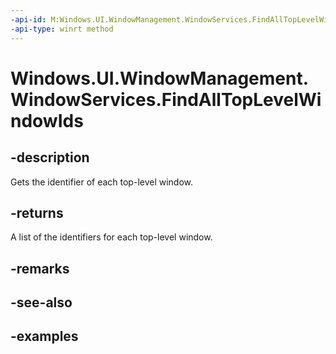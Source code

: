 ```yaml
---
-api-id: M:Windows.UI.WindowManagement.WindowServices.FindAllTopLevelWindowIds
-api-type: winrt method
---
```


# Windows.UI.WindowManagement.WindowServices.FindAllTopLevelWindowIds

<!--
public static System.Collections.Generic.IReadOnlyList<Windows.UI.WindowId> FindAllTopLevelWindowIds ();
-->


## -description

Gets the identifier of each top-level window.

## -returns

A list of the identifiers for each top-level window.

## -remarks

## -see-also

## -examples


